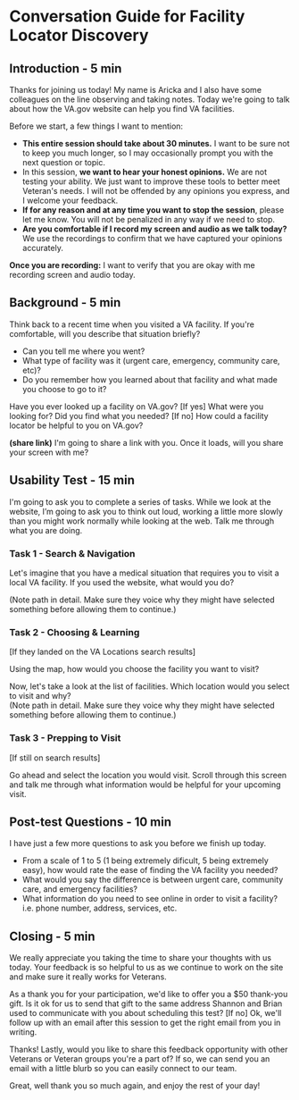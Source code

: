 # Conversation Guide for Facility Locator Discovery
## Introduction - 5 min

Thanks for joining us today! My name is Aricka and I also have some colleagues on the line observing and taking notes. Today we're going to talk about how the VA.gov website can help you find VA facilities.

Before we start, a few things I want to mention:

- **This entire session should take about 30 minutes.** I want to be sure not to keep you much longer, so I may occasionally prompt you with the next question or topic.
- In this session, **we want to hear your honest opinions.** We are not testing your ability. We just want to improve these tools to better meet Veteran's needs. I will not be offended by any opinions you express, and I welcome your feedback.
- **If for any reason and at any time you want to stop the session**, please let me know. You will not be penalized in any way if we need to stop.
- **Are you comfortable if I record my screen and audio as we talk today?** We use the recordings to confirm that we have captured your opinions accurately.

**Once you are recording:** I want to verify that you are okay with me recording screen and audio today.

## Background - 5 min

Think back to a recent time when you visited a VA facility. If you're comfortable, will you describe that situation briefly? 
- Can you tell me where you went?
- What type of facility was it (urgent care, emergency, community care, etc)?
- Do you remember how you learned about that facility and what made you choose to go to it?

Have you ever looked up a facility on VA.gov? 
[If yes] What were you looking for? Did you find what you needed?
[If no] How could a facility locator be helpful to you on VA.gov?

**(share link)** I'm going to share a link with you. Once it loads, will you share your screen with me?

## Usability Test - 15 min
I'm going to ask you to complete a series of tasks. While we look at the website, I’m going to ask you to think out loud, working a little more slowly than you might work normally while looking at the web. Talk me through what you are doing.

### Task 1 - Search & Navigation
Let's imagine that you have a medical situation that requires you to visit a local VA facility. If you used the website, what would you do?

(Note path in detail. Make sure they voice why they might have selected something before allowing them to continue.)

### Task 2 - Choosing & Learning
[If they landed on the VA Locations search results]

Using the map, how would you choose the facility you want to visit?

Now, let's take a look at the list of facilities. Which location would you select to visit and why?  
(Note path in detail. Make sure they voice why they might have selected something before allowing them to continue.)

### Task 3 - Prepping to Visit
[If still on search results]

Go ahead and select the location you would visit. Scroll through this screen and talk me through what information would be helpful for your upcoming visit.

## Post-test Questions - 10 min
I have just a few more questions to ask you before we finish up today.
- From a scale of 1 to 5 (1 being extremely dificult, 5 being extremely easy), how would rate the ease of finding the VA facility you needed?
- What would you say the difference is between urgent care, community care, and emergency facilities?
- What information do you need to see online in order to visit a facility? i.e. phone number, address, services, etc.

## Closing - 5 min
We really appreciate you taking the time to share your thoughts with us today. Your feedback is so helpful to us as we continue to work on the site and make sure it really works for Veterans.

As a thank you for your participation, we'd like to offer you a $50 thank-you gift. Is it ok for us to send that gift to the same address Shannon and Brian used to communicate with you about scheduling this test? [If no] Ok, we'll follow up with an email after this session to get the right email from you in writing.

Thanks! Lastly, would you like to share this feedback opportunity with other Veterans or Veteran groups you're a part of? If so, we can send you an email with a little blurb so you can easily connect to our team.

Great, well thank you so much again, and enjoy the rest of your day!
